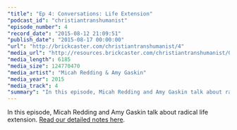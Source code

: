 ```yaml
---
"title": "Ep 4: Conversations: Life Extension"
"podcast_id": "christiantranshumanist"
"episode_number": 4
"record_date": "2015-08-12 21:09:51"
"publish_date": "2015-08-17 00:00:00"
"url": "http://brickcaster.com/christiantranshumanist/4"
"media_url": "http://resources.brickcaster.com/christiantranshumanist/004_life_extension.mp3"
"media_length": 6185
"media_size": 124770470
"media_artist": "Micah Redding & Amy Gaskin"
"media_year": 2015
"media_track": 4
"summary": "In this episode, Micah Redding and Amy Gaskin talk about radical life extension."
---
```


In this episode, Micah Redding and Amy Gaskin talk about radical life extension. [Read our detailed notes here](http://brickcaster.com/christiantranshumanist/4).
